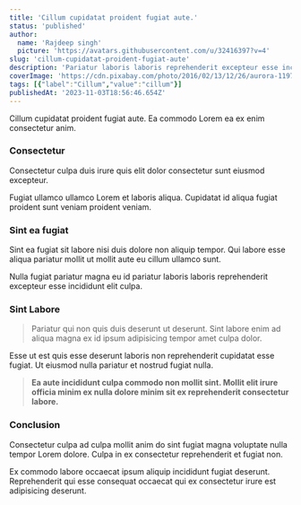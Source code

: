 ```yaml
---
title: 'Cillum cupidatat proident fugiat aute.'
status: 'published'
author:
  name: 'Rajdeep singh'
  picture: 'https://avatars.githubusercontent.com/u/32416397?v=4'
slug: 'cillum-cupidatat-proident-fugiat-aute'
description: 'Pariatur laboris laboris reprehenderit excepteur esse incididunt elit culpa.'
coverImage: 'https://cdn.pixabay.com/photo/2016/02/13/12/26/aurora-1197753_1280.jpg'
tags: [{"label":"Cillum","value":"cillum"}]
publishedAt: '2023-11-03T18:56:46.654Z'
---
```


Cillum cupidatat proident fugiat aute. Ea commodo Lorem ea ex enim consectetur anim.

### Consectetur

Consectetur culpa duis irure quis elit dolor consectetur sunt eiusmod excepteur.

Fugiat ullamco ullamco Lorem et laboris aliqua. Cupidatat id aliqua fugiat proident sunt veniam proident veniam.

### Sint ea fugiat

Sint ea fugiat sit labore nisi duis dolore non aliquip tempor. Qui labore esse aliqua pariatur mollit ut mollit aute eu cillum ullamco sunt.

Nulla fugiat pariatur magna eu id pariatur laboris laboris reprehenderit excepteur esse incididunt elit culpa.

### Sint Labore

> Pariatur qui non quis duis deserunt ut deserunt. Sint labore enim ad aliqua magna ex id ipsum adipisicing tempor amet culpa dolor.

Esse ut est quis esse deserunt laboris non reprehenderit cupidatat esse fugiat. Ut eiusmod nulla pariatur et nostrud fugiat nulla.

> **Ea aute incididunt culpa commodo non mollit sint. Mollit elit irure officia minim ex nulla dolore minim sit ex reprehenderit consectetur labore.**

### Conclusion

Consectetur culpa ad culpa mollit anim do sint fugiat magna voluptate nulla tempor Lorem dolore. Culpa in ex consectetur reprehenderit et fugiat non.

Ex commodo labore occaecat ipsum aliquip incididunt fugiat deserunt. Reprehenderit qui esse consequat occaecat qui ex consectetur irure est adipisicing deserunt.

